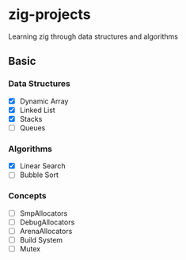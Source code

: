 # zig-projects

Learning zig through data structures and algorithms

## Basic

### Data Structures

- [x] Dynamic Array
- [x] Linked List
- [x] Stacks
- [ ] Queues

### Algorithms

- [x] Linear Search
- [ ] Bubble Sort

### Concepts

- [ ] SmpAllocators
- [ ] DebugAllocators
- [ ] ArenaAllocators
- [ ] Build System
- [ ] Mutex
